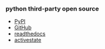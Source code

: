 ### python third-party open source

- [PyPI](https://pypi.python.org/pypi)
- [GitHub](https://github.com/python)
- [readthedocs](https://readthedocs.org/)
- [activestate](http://code.activestate.com/recipes/langs/python/)